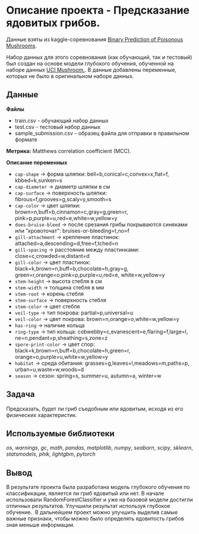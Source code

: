 # Oписание проекта - Предсказание ядовитых грибов.

Данные взяты из kaggle-соревнования [Binary Prediction of Poisonous Mushrooms](https://www.kaggle.com/competitions/playground-series-s4e8). 

Набор данных для этого соревнования (как обучающий, так и тестовый) был создан на основе модели глубокого обучения, обученной на наборе данных [UCI Mushroom.](https://archive.ics.uci.edu/dataset/73/mushroom). В данные добавлены переменные, которых не было в оригинальном наборе данных.

## Данные

**Файлы**

- train.csv - обучающий набор данных
- test.csv - тестовый набор данных
- sample_submission.csv - образец файла для отправки в правильном формате

**Метрика:**  Matthews correlation coefficient (MCC).

**Описание переменных**

- `cap-shape` -> форма шляпки: bell=b,conical=c,convex=x,flat=f, kbbed=k,sunken=s
- `cap-diameter` -> диаметр шляпки в см
- `cap-surface` -> поверхность шляпки: fibrous=f,grooves=g,scaly=y,smooth=s
- `cap-color` -> цвет шляпки: brown=n,buff=b,cinnamon=c,gray=g,green=r, pink=p,purple=u,red=e,white=w,yellow=y
- `does-bruise-bleed` ->  после срезания грибы покрываются синяками или "кровоточат": bruises-or-bleeding=t,no=f
- `gill-attachment` -> крепление пластинок: attached=a,descending=d,free=f,tched=n
- `gill-spacing` -> расстояние между пластинками: close=c,crowded=w,distant=d
- `gill-color` -> цвет пластинок: black=k,brown=n,buff=b,chocolate=h,gray=g, green=r,orange=o,pink=p,purple=u,red=e, white=w,yellow=y
- `stem-height` -> высота стебля в см
- `stem-width` -> толщина стебля в мм
- `stem-root` -> корень стебля
- `stem-surface` -> поверхность стебля
- `stem-color` -> цвет стебля
- `veil-type` -> тип покрова: partial=p,universal=u
- `veil-color` -> цвет покрова: brown=n,orange=o,white=w,yellow=y
- `has-ring` -> наличие кольца
- `ring-type` -> тип кольца: cobwebby=c,evanescent=e,flaring=f,large=l, ne=n,pendant=p,sheathing=s,zone=z
- `spore-print-color` -> цвет спор: black=k,brown=n,buff=b,chocolate=h,green=r, orange=o,purple=u,white=w,yellow=y
- `habitat` -> среда обитания: grasses=g,leaves=l,meadows=m,paths=p, urban=u,waste=w,woods=d
- `season` -> сезон: spring=s, summer=u, autumn=a, winter=w

## Задача

Предсказать, будет ли гриб съедобным или ядовитым, исходя из его физических характеристик.

## Используемые библиотеки

*os*, *warnings*, *gc*, *math*, *pandas*, *matplotlib*, *numpy*, *seaborn*, *scipy*, *sklearn*, *statsmodels*, *phik*, *lightgbm*, *pytorch*

## Вывод

В результате проекта была разработана модель глубокого обучения по классификации, является ли гриб ядовитый или нет. В начале использовали RandomForestClassifier и уже на базовой модели достигли отличных результатов. Улучшили результат используя глубокое обучение. 
​
В дальнейшем проект можно улучшить выделив самые важные признаки, чтобы можно было определять ядовитость грибов зная меньше информации.